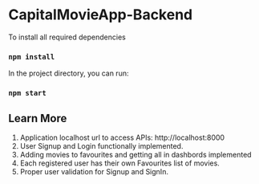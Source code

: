 # CapitalMovieApp-Backend

To install all required dependencies
### `npm install` 

In the project directory, you can run:
### `npm start`

## Learn More
1. Application localhost url to access APIs: http://localhost:8000
2. User Signup and Login functionally implemented.
3. Adding movies to favourites and getting all in dashbords implemented
4. Each registered user has their own Favourites list of movies.
5. Proper user validation for Signup and SignIn.

